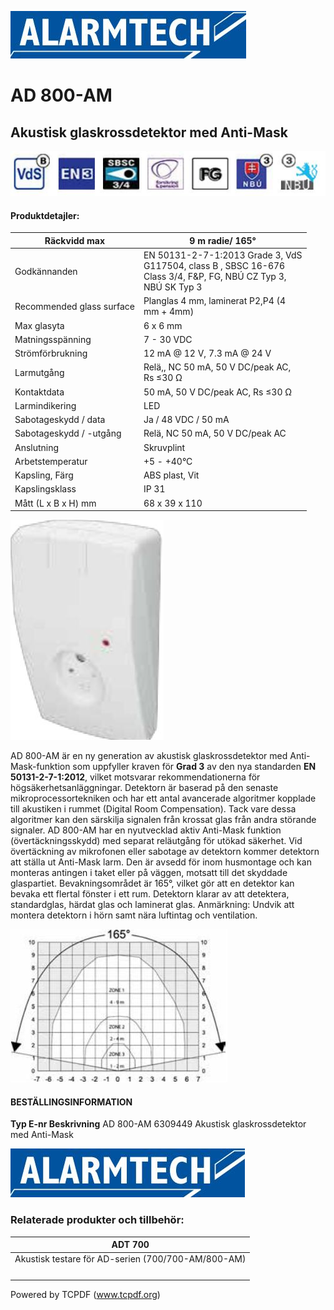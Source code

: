 ![](_page_0_Picture_1.jpeg)

# AD 800-AM

## Akustisk glaskrossdetektor med Anti-Mask

![](_page_0_Picture_4.jpeg)

#### **Produktdetajler:**

| Räckvidd max              | 9 m radie/ 165°                                                                                                         |
|---------------------------|-------------------------------------------------------------------------------------------------------------------------|
| Godkännanden              | EN 50131-2-7-1:2013 Grade 3, VdS<br>G117504, class B , SBSC 16-676<br>Class 3/4, F&P, FG, NBÚ CZ Typ 3,<br>NBÚ SK Typ 3 |
| Recommended glass surface | Planglas 4 mm, laminerat P2,P4 (4<br>mm + 4mm)                                                                          |
| Max glasyta               | 6 x 6 mm                                                                                                                |
| Matningsspänning          | 7 - 30 VDC                                                                                                              |
| Strömförbrukning          | 12 mA @ 12 V, 7.3 mA @ 24 V                                                                                             |
| Larmutgång                | Relä,, NC 50 mA, 50 V DC/peak AC,<br>Rs ≤30 Ω                                                                           |
| Kontaktdata               | 50 mA, 50 V DC/peak AC, Rs ≤30 Ω                                                                                        |
| Larmindikering            | LED                                                                                                                     |
| Sabotageskydd / data      | Ja / 48 VDC / 50 mA                                                                                                     |
| Sabotageskydd / -utgång   | Relä, NC 50 mA, 50 V DC/peak AC                                                                                         |
| Anslutning                | Skruvplint                                                                                                              |
| Arbetstemperatur          | +5 - +40°C                                                                                                              |
| Kapsling, Färg            | ABS plast, Vit                                                                                                          |
| Kapslingsklass            | IP 31                                                                                                                   |
| Mått (L x B x H) mm       | 68 x 39 x 110                                                                                                           |

![](_page_0_Picture_7.jpeg)

AD 800-AM är en ny generation av akustisk glaskrossdetektor med Anti-Mask-funktion som uppfyller kraven för **Grad 3** av den nya standarden **EN 50131-2-7-1:2012**, vilket motsvarar rekommendationerna för högsäkerhetsanläggningar. Detektorn är baserad på den senaste mikroprocessortekniken och har ett antal avancerade algoritmer kopplade till akustiken i rummet (Digital Room Compensation). Tack vare dessa algoritmer kan den särskilja signalen från krossat glas från andra störande signaler. AD 800-AM har en nyutvecklad aktiv Anti-Mask funktion (övertäckningsskydd) med separat reläutgång för utökad säkerhet. Vid övertäckning av mikrofonen eller sabotage av detektorn kommer detektorn att ställa ut Anti-Mask larm. Den är avsedd för inom husmontage och kan monteras antingen i taket eller på väggen, motsatt till det skyddade glaspartiet. Bevakningsområdet är 165°, vilket gör att en detektor kan bevaka ett flertal fönster i ett rum. Detektorn klarar av att detektera, standardglas, härdat glas och laminerat glas. Anmärkning: Undvik att montera detektorn i hörn samt nära luftintag och ventilation.

![](_page_0_Figure_9.jpeg)

#### **BESTÄLLINGSINFORMATION**

**Typ E-nr Beskrivning** AD 800-AM 6309449 Akustisk glaskrossdetektor med Anti-Mask

![](_page_1_Picture_1.jpeg)

### **Relaterade produkter och tillbehör:**

| ADT 700                                            |
|----------------------------------------------------|
| Akustisk testare för AD-serien (700/700-AM/800-AM) |
|                                                    |
|                                                    |
|                                                    |
|                                                    |

Powered by TCPDF (www.tcpdf.org)